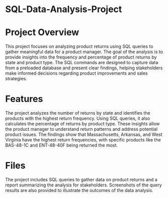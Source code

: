 # SQL-Data-Analysis-Project

# Project Overview
This project focuses on analyzing product returns using SQL queries to gather meaningful data for a product manager. The goal of the analysis is to provide insights into the frequency and percentage of product returns by state and product type. The SQL commands are designed to capture data from a preloaded database and present clear findings, helping stakeholders make informed decisions regarding product improvements and sales strategies.

# Features
The project analyzes the number of returns by state and identifies the products with the highest return frequency. Using SQL queries, it also calculates the percentage of returns by product type. These insights allow the product manager to understand return patterns and address potential product issues. The findings show that Massachusetts, Arkansas, and West Virginia have the highest return frequencies, with specific products like the BAS-48-1C and ENT-48-40F being returned the most.

# Files
The project includes SQL queries to gather data on product returns and a report summarizing the analysis for stakeholders. Screenshots of the query results are also provided to illustrate the outcomes of the data analysis.
